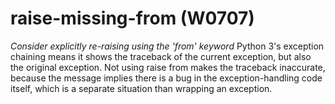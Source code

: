 # raise-missing-from (W0707)

*Consider explicitly re-raising using the 'from' keyword* Python 3's
exception chaining means it shows the traceback of the current
exception, but also the original exception. Not using raise from makes
the traceback inaccurate, because the message implies there is a bug in
the exception-handling code itself, which is a separate situation than
wrapping an exception.
